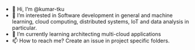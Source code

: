 - 👋 Hi, I’m @kumar-tku
- 👀 I’m interested in Software development in general and machine learning, cloud computing, distributed systems, IoT and data analysis in particular. 
- 🌱 I’m currently learning architecting multi-cloud applications  
- 📫 How to reach me? Create an issue in project specific folders.

<!---
kumar-tku/kumar-tku is a ✨ special ✨ repository because its `README.md` (this file) appears on your GitHub profile.
You can click the Preview link to take a look at your changes.
--->
